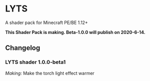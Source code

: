 # LYTS
A shader pack for Minecraft PE/BE 1.12+

**This Shader Pack is making. Beta-1.0.0 will publish on 2020-6-14.**

## Changelog

### LYTS shader 1.0.0-beta1

*Making:* Make the torch light effect warmer
